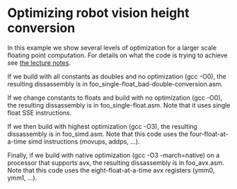 # Optimizing robot vision height conversion

In this example we show several levels of optimization for a larger
scale floating point computation. For details on what the code is trying
to achieve see [the lecture notes]().

If we build with all constants as doubles and no optimization (gcc -O0),
the resulting dissassembly is in foo_single-float_bad-double-conversion.asm.

If we change constants to floats and build with no optimization (gcc -O0),
the resulting dissassembly is in foo_single-float.asm. Note that it uses
single float SSE instructions.

If we then build with highest optimization (gcc -O3),
the resulting dissassembly is in foo_simd.asm. Note that this code uses
the four-float-at-a-time simd instructions (movups, addps, ...).

Finally, if we build with native optimization (gcc -O3 -march=native) on
a processor that supports avx,
the resulting dissassembly is in foo_avx.asm. Note that this code uses
the eight-float-at-a-time avx registers (ymm0, ymm1, ...).
